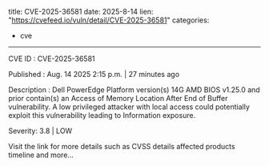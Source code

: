  
title: CVE-2025-36581
date: 2025-8-14
lien: "https://cvefeed.io/vuln/detail/CVE-2025-36581"
categories:
  - cve
---

CVE ID : CVE-2025-36581

Published :  Aug. 14
2025
2:15 p.m. | 27 minutes ago

Description : Dell PowerEdge Platform version(s) 14G AMD BIOS v1.25.0 and prior
contain(s) an Access of Memory Location After End of Buffer vulnerability. A low privileged attacker with local access could potentially exploit this vulnerability
leading to Information exposure.

Severity: 3.8 | LOW

Visit the link for more details
such as CVSS details
affected products
timeline
and more...

